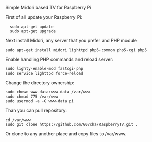 Simple Midori based TV for Raspberry Pi

First of all update your Raspberry Pi:
```
  sudo apt-get update
  sudo apt-get upgrade
```
Next install Midori, any server that you prefer and PHP module
```
sudo apt-get install midori lighttpd php5-common php5-cgi php5
```
Enable handling PHP commands and reload server:
```
sudo lighty-enable-mod fastcgi-php
sudo service lighttpd force-reload
```
Change the directory ownership:
```
sudo chown www-data:www-data /var/www
sudo chmod 775 /var/www
sudo usermod -a -G www-data pi
```
Than you can pull repository:
```
cd /var/www
sudo git clone https://github.com/G07cha/RaspberryTV.git .
```
Or clone to any another place and copy files to /var/www.

